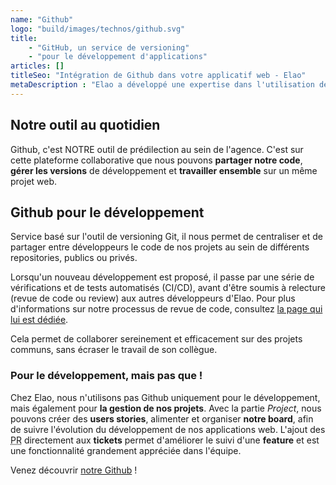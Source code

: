 ```yaml
---
name: "Github"
logo: "build/images/technos/github.svg"
title:
    - "GitHub, un service de versioning"
    - "pour le développement d'applications"
articles: []
titleSeo: "Intégration de Github dans votre applicatif web - Elao"
metaDescription : "Elao a développé une expertise dans l'utilisation de Github, un service de versioning pour le développement d'applications, et de ses différents workflows dans une approche CI/CD. Nous pouvons vous accompagner grâce à notre expertise technique de Github."
---
```


## Notre outil au quotidien

Github, c'est NOTRE outil de prédilection au sein de l'agence. C'est sur cette plateforme collaborative que nous pouvons **partager notre code**, **gérer les versions** de développement et **travailler ensemble** sur un même projet web.

## Github pour le développement

Service basé sur l'outil de versioning Git, il nous permet de centraliser et de partager entre développeurs le code de nos projets au sein de différents repositories, publics ou privés.

Lorsqu'un nouveau développement est proposé, il passe par une série de vérifications et de tests automatisés (CI/CD), avant d'être soumis à relecture (revue de code ou review) aux autres développeurs d'Elao. Pour plus d'informations sur notre processus de revue de code, consultez [la page qui lui est dédiée](./code-review.md).

Cela permet de collaborer sereinement et efficacement sur des projets communs, sans écraser le travail de son collègue.

### Pour le développement, mais pas que !

Chez Elao, nous n'utilisons pas Github uniquement pour le développement, mais également pour **la gestion de nos projets**. Avec la partie _Project_, nous pouvons créer des **users stories**, alimenter et organiser **notre board**, afin de suivre l'évolution du développement de nos applications web.
L'ajout des <abbr title="Pull Request">PR</abbr> directement aux **tickets** permet d'améliorer le suivi d'une **feature** et est une fonctionnalité grandement appréciée dans l'équipe.

Venez découvrir [notre Github](https://github.com/Elao) ! 
